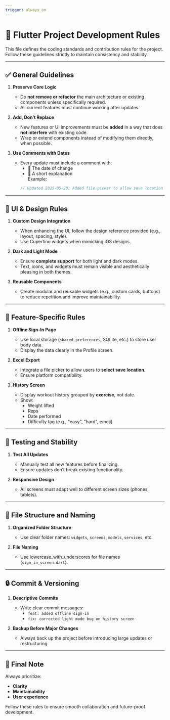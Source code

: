 ```yaml
---
trigger: always_on
---
```


# 📜 Flutter Project Development Rules

This file defines the coding standards and contribution rules for the project. Follow these guidelines strictly to maintain consistency and stability.

---

## ✅ General Guidelines

1. **Preserve Core Logic**
   - Do **not remove or refactor** the main architecture or existing components unless specifically required.
   - All current features must continue working after updates.

2. **Add, Don’t Replace**
   - New features or UI improvements must be **added** in a way that does **not interfere** with existing code.
   - Wrap or extend components instead of modifying them directly, when possible.

3. **Use Comments with Dates**
   - Every update must include a comment with:
     - 📅 The date of change
     - 📝 A short explanation  
     Example:
     ```dart
     // Updated 2025-05-20: Added file picker to allow save location for Excel export
     ```

---

## 🎨 UI & Design Rules

1. **Custom Design Integration**
   - When enhancing the UI, follow the design reference provided (e.g., layout, spacing, style).
   - Use Cupertino widgets when mimicking iOS designs.

2. **Dark and Light Mode**
   - Ensure **complete support** for both light and dark modes.
   - Text, icons, and widgets must remain visible and aesthetically pleasing in both themes.

3. **Reusable Components**
   - Create modular and reusable widgets (e.g., custom cards, buttons) to reduce repetition and improve maintainability.

---

## 💾 Feature-Specific Rules

1. **Offline Sign-In Page**
   - Use local storage (`shared_preferences`, SQLite, etc.) to store user body data.
   - Display the data clearly in the Profile screen.

2. **Excel Export**
   - Integrate a file picker to allow users to **select save location**.
   - Ensure platform compatibility.

3. **History Screen**
   - Display workout history grouped by **exercise**, not date.
   - Show:
     - Weight lifted
     - Reps
     - Date performed
     - Difficulty tag (e.g., "easy", "hard", emoji)

---

## 🧪 Testing and Stability

1. **Test All Updates**
   - Manually test all new features before finalizing.
   - Ensure updates don’t break existing functionality.

2. **Responsive Design**
   - All screens must adapt well to different screen sizes (phones, tablets).

---

## 📁 File Structure and Naming

1. **Organized Folder Structure**
   - Use clear folder names: `widgets`, `screens`, `models`, `services`, etc.

2. **File Naming**
   - Use lowercase_with_underscores for file names (`sign_in_screen.dart`).

---

## 🔒 Commit & Versioning

1. **Descriptive Commits**
   - Write clear commit messages:
     - `feat: added offline sign-in`
     - `fix: corrected light mode bug on history screen`

2. **Backup Before Major Changes**
   - Always back up the project before introducing large updates or restructuring.

---

## 🚀 Final Note

Always prioritize:
- **Clarity**
- **Maintainability**
- **User experience**

Follow these rules to ensure smooth collaboration and future-proof development.

